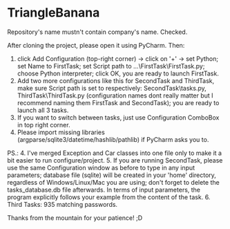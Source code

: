 # TriangleBanana
Repository's name mustn't contain company's name. Checked.

After cloning the project, please open it using PyCharm. Then:
1. click Add Configuration (top-right corner) -> click on '+' -> set Python; set Name to FirstTask; set Script path to ...\FirstTask\FirstTask.py; choose Python interpreter; click OK, you are ready to launch FirstTask.
2. Add two more configurations like this for SecondTask and ThirdTask, make sure Script path is set to respectively: SecondTask\tasks.py, ThirdTask\ThirdTask.py (configuration names dont really matter but I recommend naming them FirstTask and SecondTask); you are ready to launch all 3 tasks.
3. If you want to switch between tasks, just use Configuration ComboBox in top right corner.
4. Please import missing libraries (argparse/sqlite3/datetime/hashlib/pathlib) if PyCharm asks you to.

PS.:
4. I've merged Exception and Car classes into one file only to make it a bit easier to run configure/project.
5. If you are running SecondTask, please use the same Configuration window as before to type in any input parameters; database file (sqlite) will be created in your 'home' directory, regardless of Windows/Linux/Mac you are using; don't forget to delete the tasks_database.db file afterwards. In terms of input parameters, the program explicitly follows your example from the content of the task. 
6. Third Tasks: 935 matching passwords.

Thanks from the mountain for your patience! ;D
